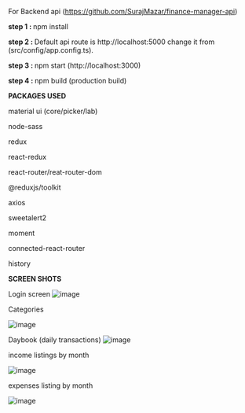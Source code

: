 For Backend api (https://github.com/SurajMazar/finance-manager-api) 

<b>step 1 : </b> npm install

<b>step 2 : </b> Default api route is http://localhost:5000 change it from (src/config/app.config.ts).

<b>step 3 : </b> npm start (http://localhost:3000)

<b>step 4 : </b> npm build (production build)

<b>PACKAGES USED</b>

material ui (core/picker/lab)

node-sass

redux

react-redux

react-router/reat-router-dom

@reduxjs/toolkit

axios

sweetalert2

moment

connected-react-router

history


<b>SCREEN SHOTS</b>

Login screen
![image](https://user-images.githubusercontent.com/49373020/120674296-ac124280-c4b3-11eb-820e-ecffb66d7fc0.png)


Categories

![image](https://user-images.githubusercontent.com/49373020/120673985-605f9900-c4b3-11eb-9faa-cfe98ccc6033.png)


Daybook (daily transactions)
![image](https://user-images.githubusercontent.com/49373020/120673724-27272900-c4b3-11eb-890a-9e3881c4e22c.png)



income listings by month

![image](https://user-images.githubusercontent.com/49373020/120673836-42923400-c4b3-11eb-9607-3afc3ce7b59c.png)


expenses listing by month

![image](https://user-images.githubusercontent.com/49373020/120674158-8ab15680-c4b3-11eb-9e72-254231661e74.png)




